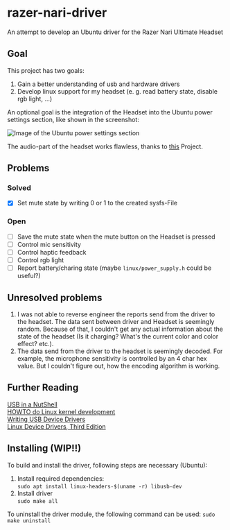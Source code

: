 # razer-nari-driver

An attempt to develop an Ubuntu driver for the Razer Nari Ultimate Headset

## Goal

This project has two goals:
1. Gain a better understanding of usb and hardware drivers
2. Develop linux support for my headset (e. g. read battery state, disable rgb light, ...)

An optional goal is the integration of the Headset into the Ubuntu power settings section, like shown in the screenshot: 

![Image of the Ubuntu power settings section](https://raw.githubusercontent.com/felixZmn/razer-nari-driver/main/images/power%20settings.png)

The audio-part of the headset works flawless, thanks to [this](https://github.com/imustafin/razer-nari-pulseaudio-profile) Project.

## Problems
### Solved
- [x] Set mute state by writing 0 or 1 to the created sysfs-File

### Open
- [ ] Save the mute state when the mute button on the Headset is pressed
- [ ] Control mic sensitivity
- [ ] Control haptic feedback
- [ ] Control rgb light
- [ ] Report battery/charing state (maybe `linux/power_supply.h` could be useful?)

## Unresolved problems
1. I was not able to reverse engineer the reports send from the driver to the headset. The data sent between driver and Headset is seemingly random. Because of that, I couldn't get any actual information about the state of the headset (Is it charging? What's the current color and color effect? etc.).
2. The data send from the driver to the headset is seemingly decoded. For example, the microphone sensitivity is controlled by an 4 char hex value. But I couldn't figure out, how the encoding algorithm is working.

## Further Reading

[USB in a NutShell](https://www.beyondlogic.org/usbnutshell/usb1.shtml#Introduction)\
[HOWTO do Linux kernel development](https://www.kernel.org/doc/html/v4.16/process/howto.html)\
[Writing USB Device Drivers](https://www.kernel.org/doc/html/v4.16/driver-api/usb/writing_usb_driver.html)\
[Linux Device Drivers, Third Edition](https://lwn.net/Kernel/LDD3/)

## Installing (WIP!!)

To build and install the driver, following steps are necessary (Ubuntu):

1. Install required dependencies: \
   `sudo apt install linux-headers-$(uname -r) libusb-dev`
2. Install driver\
   `sudo make all`

To uninstall the driver module, the following command can be used:
`sudo make uninstall`
